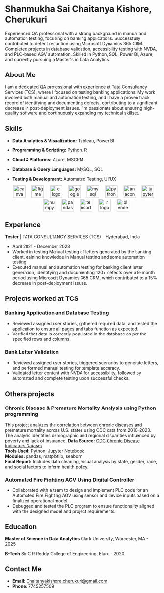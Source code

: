 # Shanmukha Sai Chaitanya Kishore, Cherukuri

Experienced QA professional with a strong background in manual and automation testing, focusing on banking applications. Successfully contributed to defect reduction using Microsoft Dynamics 365 CRM. Completed projects in database validation, accessibility testing with NVDA, and PLC-based AGV automation. Skilled in Python, SQL, Power BI, Azure, and currently pursuing a Master's in Data Analytics.

## About Me

I am a dedicated QA professional with experience at Tata Consultancy Services (TCS), where I focused on testing banking applications. My work involved both manual and automation testing, and I have a proven track record of identifying and documenting defects, contributing to a significant decrease in post-deployment issues. I'm passionate about ensuring high-quality software and continuously expanding my technical skillset.

## Skills

* **Data Analytics & Visualization:** Tableau, Power BI
* **Programming & Scripting:** Python, R 
* **Cloud & Platforms:** Azure, MSCRM 
* **Database & Query Languages:** MySQL, SQL 
* **Testing & Development:** Automated Testing, UI/UX

  <div align="center">
  <img src="https://cdn.jsdelivr.net/gh/devicons/devicon/icons/canva/canva-original.svg" height="40" alt="canva logo"  />
  <img width="12" />
  <img src="https://cdn.jsdelivr.net/gh/devicons/devicon/icons/figma/figma-original.svg" height="40" alt="figma logo"  />
  <img width="12" />
  <img src="https://cdn.jsdelivr.net/gh/devicons/devicon/icons/c/c-original.svg" height="40" alt="c logo"  />
  <img width="12" />
  <img src="https://cdn.jsdelivr.net/gh/devicons/devicon/icons/google/google-original.svg" height="40" alt="google logo"  />
  <img width="12" />
  <img src="https://cdn.jsdelivr.net/gh/devicons/devicon/icons/mysql/mysql-original.svg" height="40" alt="mysql logo"  />
  <img width="12" />
  <img src="https://cdn.jsdelivr.net/gh/devicons/devicon/icons/python/python-original.svg" height="40" alt="python logo"  />
  <img width="12" />
  <img src="https://cdn.jsdelivr.net/gh/devicons/devicon/icons/anaconda/anaconda-original.svg" height="40" alt="anaconda logo"  />
  <img width="12" />
  <img src="https://cdn.jsdelivr.net/gh/devicons/devicon/icons/jupyter/jupyter-original.svg" height="40" alt="jupyter logo"  />
  <img width="12" />
  <img src="https://cdn.jsdelivr.net/gh/devicons/devicon/icons/numpy/numpy-original.svg" height="40" alt="numpy logo"  />
  <img width="12" />
  <img src="https://cdn.jsdelivr.net/gh/devicons/devicon/icons/pandas/pandas-original.svg" height="40" alt="pandas logo"  />
  <img width="12" />
  <img src="https://cdn.jsdelivr.net/gh/devicons/devicon/icons/tensorflow/tensorflow-original.svg" height="40" alt="tensorflow logo"  />
  <img width="12" />
  <img src="https://cdn.jsdelivr.net/gh/devicons/devicon/icons/r/r-original.svg" height="40" alt="r logo"  />
  <img width="12" />
  <img src="https://cdn.jsdelivr.net/gh/devicons/devicon/icons/blender/blender-original.svg" height="40" alt="blender logo"  />
</div>

###

## Experience

**Tester** | TATA CONSULTANCY SERVICES (TCS) - Hyderabad, India 
* April 2021 - December 2023
* Worked in testing Manual testing of letters generated by the banking client, gaining knowledge in Manual testing and some automation testing
* Executed manual and automation testing for banking client letter generation, identifying and documenting 120+ defects over a 9-month period using Microsoft Dynamics 365 CRM, which contributed to a 15% decrease in post-deployment issues.

## Projects worked at TCS

### Banking Application and Database Testing 
* Reviewed assigned user stories, gathered required data, and tested the application to ensure all pages and tabs function as expected. 
* Verified that data is correctly populated in the database as per the specified rows and columns.

### Bank Letter Validation
* Reviewed assigned user stories, triggered scenarios to generate letters, and performed manual testing for template accuracy.
* Validated letter content with NVDA for accessibility, followed by automated and complete testing upon successful checks. 

## Others projects

### Chronic Disease & Premature Mortality Analysis using Python programming

This project analyzes the correlation between chronic diseases and premature mortality across U.S. states using CDC data from 2010–2023. The analysis identifies demographic and regional disparities influenced by poverty and lack of insurance.
**Data Source:** [CDC Chronic Disease Indicators Dataset](https://chronicdata.cdc.gov/Chronic-Disease-Indicators/U-S-Chronic-Disease-Indicators-CDI-2023-Release/g4ie-h725)  
**Tools Used:** Python, Jupyter Notebook  
**Modules:** pandas, matplotlib, seaborn  
**Final Report:** Includes data cleaning, visual analysis by state, gender, race, and social factors to inform health policy.



### Automated Fire Fighting AGV Using Digital Controller 
* Collaborated with a team to design and implement PLC code for an Automated Fire Fighting AGV using sensor and device inputs based on a finalized operational model. 
* Debugged and tested the PLC program to ensure functionality aligned with the designed model and project requirements. 

## Education

**Master of Science in Data Analytics** 
Clark University, Worcester, MA - 2025 

**B-Tech** 
Sir C R Reddy College of Engineering, Eluru - 2020 

## Contact Me

* **Email:** Chaitanyakishore.cherukuri@gmail.com 
* **Phone:** 7745257509 
